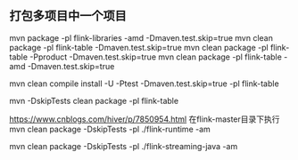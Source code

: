 ## 打包多项目中一个项目

   mvn package -pl flink-libraries -amd -Dmaven.test.skip=true
   mvn clean package -pl flink-table  -Dmaven.test.skip=true
   mvn clean package -pl flink-table -Pproduct -Dmaven.test.skip=true
   mvn clean package -pl flink-table -amd -Dmaven.test.skip=true


   mvn clean compile install -U -Ptest -Dmaven.test.skip=true -pl flink-table

   mvn -DskipTests clean package -pl flink-table

   https://www.cnblogs.com/hiver/p/7850954.html
   在flink-master目录下执行
   mvn clean package -DskipTests -pl ./flink-runtime -am

   mvn clean package -DskipTests -pl ./flink-streaming-java -am


   